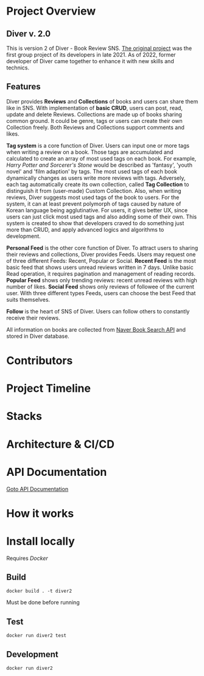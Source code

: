 # Project Overview

## Diver v. 2.0

This is version 2 of Diver - Book Review SNS. [The original project](https://github.com/sharingBookReview-SERVICE/sharingBookReview-BE) was the first group project of its developers in late 2021. As of 2022, former developer of Diver came together to enhance it with new skills and technics.

## Features

Diver provides **Reviews** and **Collections** of books and users can share them like in SNS. With implementation of **basic CRUD**, users can post, read, update and delete Reviews. Collections are made up of books sharing common ground. It could be genre, tags or users can create their own Collection freely. Both Reviews and Collections support comments and likes.

**Tag system** is a core function of Diver. Users can input one or more tags when writing a review on a book. Those tags are accumulated and calculated to create an array of most used tags on each book. For example, *Harry Potter and Sorcerer's Stone* would be described as 'fantasy', 'youth novel' and 'film adaption' by tags. The most used tags of each book dynamically changes as users write more reviews with tags. Adversely, each tag automatically create its own collection, called **Tag Collection** to distinguish it from (user-made) Custom Collection. Also, when writing reviews, Diver suggests most used tags of the book to users. For the system, it can at least prevent polymorph of tags caused by nature of Korean language being agglutinative. For users, it gives better UX, since users can just click most used tags and also adding some of their own. This system is created to show that developers craved to do something just more than CRUD, and apply advanced logics and  algorithms to development.

**Personal Feed** is the other core function of Diver. To attract users to sharing their reviews and collections, Diver provides Feeds. Users may request one of three different Feeds: Recent, Popular or Social. **Recent Feed** is the most basic feed that shows users unread reviews written in 7 days. Unlike basic Read operation, it requires pagination and management of reading records. **Popular Feed** shows only trending reviews: recent unread reviews with high number of likes. **Social Feed** shows only reviews of followee of the current user. With three different types Feeds, users can choose the best Feed that suits themselves.

**Follow** is the heart of SNS of Diver. Users can follow others to constantly receive their reviews.  

All information on books are collected from [Naver Book Search API](https://developers.naver.com/docs/search/book/) and stored in Diver database.

[//]: # (todo 각각의 기능을 코드로 정리해서 하단 How it works 에 첨부하고 링크 걸어주기)

# Contributors

# Project Timeline

# Stacks

# Architecture & CI/CD

# API Documentation
[Goto API Documentation](https://sharingbookreview-service.github.io/DIVER_API_DOCS/#tag/Review/paths/~1books~1:book_id~1reviews~1:review_id/put)

# How it works

# Install locally
Requires *Docker*
## Build
```
docker build . -t diver2
```
Must be done before running
## Test
```
docker run diver2 test
```
## Development
```
docker run diver2
```